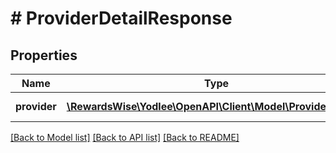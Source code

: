 # # ProviderDetailResponse

## Properties

Name | Type | Description | Notes
------------ | ------------- | ------------- | -------------
**provider** | [**\RewardsWise\Yodlee\OpenAPI\Client\Model\ProviderDetail[]**](ProviderDetail.md) |  | [optional] [readonly]

[[Back to Model list]](../../README.md#models) [[Back to API list]](../../README.md#endpoints) [[Back to README]](../../README.md)
